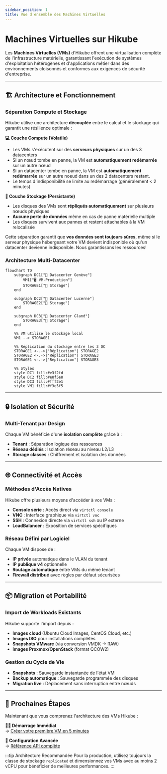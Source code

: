 ```yaml
---
sidebar_position: 1
title: Vue d'ensemble des Machines Virtuelles
---
```


# Machines Virtuelles sur Hikube

Les **Machines Virtuelles (VMs)** d'Hikube offrent une virtualisation complète de l'infrastructure matérielle, garantissant l'exécution de systèmes d'exploitation hétérogènes et d'applications métier dans des environnements cloisonnés et conformes aux exigences de sécurité d'entreprise.

---

## 🏗️ Architecture et Fonctionnement

### **Séparation Compute et Stockage**

Hikube utilise une architecture **découplée** entre le calcul et le stockage qui garantit une résilience optimale :

**💻 Couche Compute (Volatile)**
- Les VMs s'exécutent sur des **serveurs physiques** sur un des 3 datacenters
- Si un nœud tombe en panne, la VM est **automatiquement redémarrée** sur un autre nœud
- Si un datacenter tombe en panne, la VM est **automatiquement redémarrée** sur un autre noeud dans un des 2 datacenters restant.
- Le temps d'indisponibilité se limite au redémarrage (généralement < 2 minutes)

**💾 Couche Stockage (Persistante)**
- Les disques des VMs sont **répliqués automatiquement** sur plusieurs nœuds physiques
- **Aucune perte de données** même en cas de panne matérielle multiple
- Les disques survivent aux pannes et restent attachables à la VM relocalisée

Cette séparation garantit que **vos données sont toujours sûres**, même si le serveur physique hébergeant votre VM devient indisponible où qu'un datacenter devienne indisponible.
Nous garantissons les ressources!

### **Architecture Multi-Datacenter**

```mermaid
flowchart TD
    subgraph DC1["🏢 Datacenter Genève"]
        VM1["🖥️ VM-Production"]
        STORAGE1["💾 Storage"]
    end
    
    subgraph DC2["🏢 Datacenter Lucerne"]
        STORAGE2["💾 Storage"]
    end
    
    subgraph DC3["🏢 Datacenter Gland"]
        STORAGE3["💾 Storage"]
    end
    
    %% VM utilise le stockage local
    VM1 --> STORAGE1
    
    %% Réplication du stockage entre les 3 DC
    STORAGE1 <-.->|"Réplication"| STORAGE2
    STORAGE2 <-.->|"Réplication"| STORAGE3
    STORAGE1 <-.->|"Réplication"| STORAGE3
    
    %% Styles
    style DC1 fill:#e3f2fd
    style DC2 fill:#e8f5e8
    style DC3 fill:#fff2e1
    style VM1 fill:#f3e5f5
```

---

## 🔒 Isolation et Sécurité

### **Multi-Tenant par Design**

Chaque VM bénéficie d'une **isolation complète** grâce à :

- **Tenant** : Séparation logique des ressources
- **Réseau dédiés** : Isolation réseau au niveau L2/L3
- **Storage classes** : Chiffrement et isolation des données

---

## 🌐 Connectivité et Accès

### **Méthodes d'Accès Natives**

Hikube offre plusieurs moyens d'accéder à vos VMs :

- **Console série** : Accès direct via `virtctl console`
- **VNC** : Interface graphique via `virtctl vnc`  
- **SSH** : Connexion directe via `virtctl ssh` ou IP externe
- **LoadBalancer** : Exposition de services spécifiques

### **Réseau Défini par Logiciel**

Chaque VM dispose de :
- **IP privée** automatique dans le VLAN du tenant
- **IP publique v4** optionnelle 
- **Routage automatique** entre VMs du même tenant
- **Firewall distribué** avec règles par défaut sécurisées

---

## 📦 Migration et Portabilité

### **Import de Workloads Existants**

Hikube supporte l'import depuis :
- **Images cloud** (Ubuntu Cloud Images, CentOS Cloud, etc.)
- **Images ISO** pour installations complètes
- **Snapshots VMware** (via conversion VMDK → RAW)
- **Images Proxmox/OpenStack** (format QCOW2)

### **Gestion du Cycle de Vie**

- **Snapshots** : Sauvegarde instantanée de l'état VM
- **Backup automatique** : Sauvegarde programmée des disques
- **Migration live** : Déplacement sans interruption entre nœuds

---

## 🚀 Prochaines Étapes

Maintenant que vous comprenez l'architecture des VMs Hikube :

**🏃‍♂️ Démarrage Immédiat**  
→ [Créer votre première VM en 5 minutes](./quick-start.md)

**📖 Configuration Avancée**  
→ [Référence API complète](./api-reference.md)

:::tip Architecture Recommandée
Pour la production, utilisez toujours la classe de stockage `replicated` et dimensionnez vos VMs avec au moins 2 vCPU pour bénéficier de meilleures performances.
:::